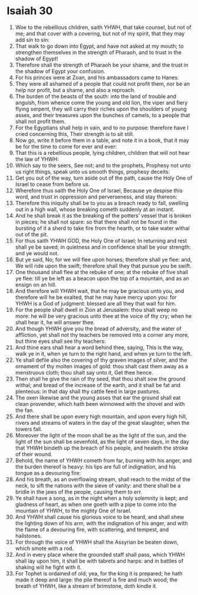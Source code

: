 ﻿# Isaiah 30
1. Woe to the rebellious children, saith YHWH, that take counsel, but not of me; and that cover with a covering, but not of my spirit, that they may add sin to sin: 
2. That walk to go down into Egypt, and have not asked at my mouth; to strengthen themselves in the strength of Pharaoh, and to trust in the shadow of Egypt! 
3. Therefore shall the strength of Pharaoh be your shame, and the trust in the shadow of Egypt your confusion. 
4. For his princes were at Zoan, and his ambassadors came to Hanes. 
5. They were all ashamed of a people that could not profit them, nor be an help nor profit, but a shame, and also a reproach. 
6. The burden of the beasts of the south: into the land of trouble and anguish, from whence come the young and old lion, the viper and fiery flying serpent, they will carry their riches upon the shoulders of young asses, and their treasures upon the bunches of camels, to a people that shall not profit them. 
7. For the Egyptians shall help in vain, and to no purpose: therefore have I cried concerning this, Their strength is to sit still. 
8.  Now go, write it before them in a table, and note it in a book, that it may be for the time to come for ever and ever: 
9. That this is a rebellious people, lying children, children that will not hear the law of YHWH: 
10. Which say to the seers, See not; and to the prophets, Prophesy not unto us right things, speak unto us smooth things, prophesy deceits: 
11. Get you out of the way, turn aside out of the path, cause the Holy One of Israel to cease from before us. 
12. Wherefore thus saith the Holy One of Israel, Because ye despise this word, and trust in oppression and perverseness, and stay thereon: 
13. Therefore this iniquity shall be to you as a breach ready to fall, swelling out in a high wall, whose breaking cometh suddenly at an instant. 
14. And he shall break it as the breaking of the potters’ vessel that is broken in pieces; he shall not spare: so that there shall not be found in the bursting of it a sherd to take fire from the hearth, or to take water withal out of the pit. 
15. For thus saith YHWH GOD, the Holy One of Israel; In returning and rest shall ye be saved; in quietness and in confidence shall be your strength: and ye would not. 
16. But ye said, No; for we will flee upon horses; therefore shall ye flee: and, We will ride upon the swift; therefore shall they that pursue you be swift. 
17. One thousand shall flee at the rebuke of one; at the rebuke of five shall ye flee: till ye be left as a beacon upon the top of a mountain, and as an ensign on an hill. 
18.  And therefore will YHWH wait, that he may be gracious unto you, and therefore will he be exalted, that he may have mercy upon you: for YHWH is a God of judgment: blessed are all they that wait for him. 
19. For the people shall dwell in Zion at Jerusalem: thou shalt weep no more: he will be very gracious unto thee at the voice of thy cry; when he shall hear it, he will answer thee. 
20. And though YHWH give you the bread of adversity, and the water of affliction, yet shall not thy teachers be removed into a corner any more, but thine eyes shall see thy teachers: 
21. And thine ears shall hear a word behind thee, saying, This is the way, walk ye in it, when ye turn to the right hand, and when ye turn to the left. 
22. Ye shall defile also the covering of thy graven images of silver, and the ornament of thy molten images of gold: thou shalt cast them away as a menstruous cloth; thou shalt say unto it, Get thee hence. 
23. Then shall he give the rain of thy seed, that thou shalt sow the ground withal; and bread of the increase of the earth, and it shall be fat and plenteous: in that day shall thy cattle feed in large pastures. 
24. The oxen likewise and the young asses that ear the ground shall eat clean provender, which hath been winnowed with the shovel and with the fan. 
25. And there shall be upon every high mountain, and upon every high hill, rivers and streams of waters in the day of the great slaughter, when the towers fall. 
26. Moreover the light of the moon shall be as the light of the sun, and the light of the sun shall be sevenfold, as the light of seven days, in the day that YHWH bindeth up the breach of his people, and healeth the stroke of their wound. 
27.  Behold, the name of YHWH cometh from far, burning with his anger, and the burden thereof is heavy: his lips are full of indignation, and his tongue as a devouring fire: 
28. And his breath, as an overflowing stream, shall reach to the midst of the neck, to sift the nations with the sieve of vanity: and there shall be a bridle in the jaws of the people, causing them to err. 
29. Ye shall have a song, as in the night when a holy solemnity is kept; and gladness of heart, as when one goeth with a pipe to come into the mountain of YHWH, to the mighty One of Israel. 
30. And YHWH shall cause his glorious voice to be heard, and shall shew the lighting down of his arm, with the indignation of his anger, and with the flame of a devouring fire, with scattering, and tempest, and hailstones. 
31. For through the voice of YHWH shall the Assyrian be beaten down, which smote with a rod. 
32. And in every place where the grounded staff shall pass, which YHWH shall lay upon him, it shall be with tabrets and harps: and in battles of shaking will he fight with it. 
33. For Tophet is ordained of old; yea, for the king it is prepared; he hath made it deep and large: the pile thereof is fire and much wood; the breath of YHWH, like a stream of brimstone, doth kindle it. 
